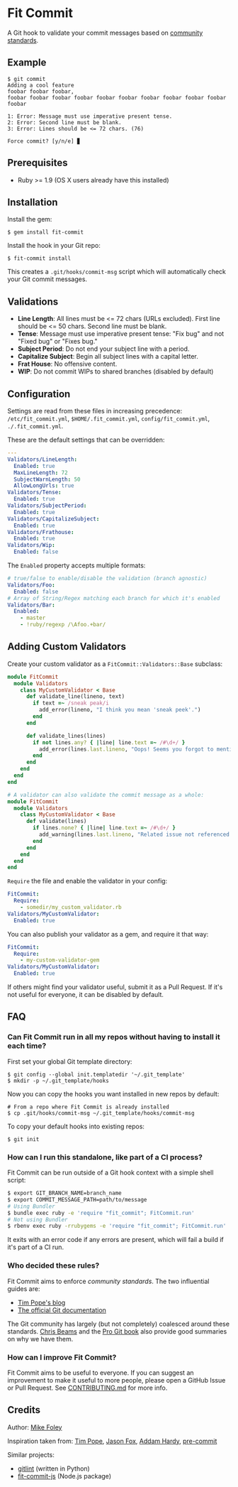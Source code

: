 # Fit Commit

A Git hook to validate your commit messages based on [community standards](#who-decided-these-rules).

## Example

```
$ git commit
Adding a cool feature
foobar foobar foobar,
foobar foobar foobar foobar foobar foobar foobar foobar foobar foobar foobar

1: Error: Message must use imperative present tense.
2: Error: Second line must be blank.
3: Error: Lines should be <= 72 chars. (76)

Force commit? [y/n/e] ▊
```

## Prerequisites

* Ruby >= 1.9 (OS X users already have this installed)

## Installation

Install the gem:

    $ gem install fit-commit

Install the hook in your Git repo:

    $ fit-commit install

This creates a `.git/hooks/commit-msg` script which will automatically check your Git commit messages.

## Validations

* **Line Length**: All lines must be <= 72 chars (URLs excluded). First line should be <= 50 chars. Second line must be blank.
* **Tense**: Message must use imperative present tense: "Fix bug" and not "Fixed bug" or "Fixes bug."
* **Subject Period**: Do not end your subject line with a period.
* **Capitalize Subject**: Begin all subject lines with a capital letter.
* **Frat House**: No offensive content.
* **WIP**: Do not commit WIPs to shared branches (disabled by default)

## Configuration

Settings are read from these files in increasing precedence: `/etc/fit_commit.yml`, `$HOME/.fit_commit.yml`, `config/fit_commit.yml`, `./.fit_commit.yml`.

These are the default settings that can be overridden:

```yaml
---
Validators/LineLength:
  Enabled: true
  MaxLineLength: 72
  SubjectWarnLength: 50
  AllowLongUrls: true
Validators/Tense:
  Enabled: true
Validators/SubjectPeriod:
  Enabled: true
Validators/CapitalizeSubject:
  Enabled: true
Validators/Frathouse:
  Enabled: true
Validators/Wip:
  Enabled: false
```

The `Enabled` property accepts multiple formats:

```yaml
# true/false to enable/disable the validation (branch agnostic)
Validators/Foo:
  Enabled: false
# Array of String/Regex matching each branch for which it's enabled
Validators/Bar:
  Enabled:
    - master
    - !ruby/regexp /\Afoo.+bar/
```

## Adding Custom Validators

Create your custom validator as a `FitCommit::Validators::Base` subclass:

```ruby
module FitCommit
  module Validators
    class MyCustomValidator < Base
      def validate_line(lineno, text)
        if text =~ /sneak peak/i
          add_error(lineno, "I think you mean 'sneak peek'.")
        end
      end

      def validate_lines(lines)
        if not lines.any? { |line| line.text =~ /#\d+/ }
          add_error(lines.last.lineno, "Oops! Seems you forgot to mention the related issue.")
        end
      end
    end
  end
end

# A validator can also validate the commit message as a whole:
module FitCommit
  module Validators
    class MyCustomValidator < Base
      def validate(lines)
        if lines.none? { |line| line.text =~ /#\d+/ }
          add_warning(lines.last.lineno, "Related issue not referenced.")
        end
      end
    end
  end
end
```

`Require` the file and enable the validator in your config:

```yaml
FitCommit:
  Require:
    - somedir/my_custom_validator.rb
Validators/MyCustomValidator:
  Enabled: true
```

You can also publish your validator as a gem, and require it that way:

```yaml
FitCommit:
  Require:
    - my-custom-validator-gem
Validators/MyCustomValidator:
  Enabled: true
```

If others might find your validator useful, submit it as a Pull Request. If it's not useful for everyone, it can be disabled by default.

## FAQ

### Can Fit Commit run in all my repos without having to install it each time?
First set your global Git template directory:

```
$ git config --global init.templatedir '~/.git_template'
$ mkdir -p ~/.git_template/hooks
```

Now you can copy the hooks you want installed in new repos by default:

```
# From a repo where Fit Commit is already installed
$ cp .git/hooks/commit-msg ~/.git_template/hooks/commit-msg
```

To copy your default hooks into existing repos:

```
$ git init
```

### How can I run this standalone, like part of a CI process?

Fit Commit can be run outside of a Git hook context with a simple shell script:

```sh
$ export GIT_BRANCH_NAME=branch_name
$ export COMMIT_MESSAGE_PATH=path/to/message
# Using Bundler
$ bundle exec ruby -e 'require "fit_commit"; FitCommit.run'
# Not using Bundler
$ rbenv exec ruby -rrubygems -e 'require "fit_commit"; FitCommit.run'
```

It exits with an error code if any errors are present, which will fail a build if it's part of a CI run.

### Who decided these rules?
Fit Commit aims to enforce *community standards*. The two influential guides are:

- [Tim Pope's blog](http://tbaggery.com/2008/04/19/a-note-about-git-commit-messages.html)
- [The official Git documentation](http://git.kernel.org/cgit/git/git.git/tree/Documentation/SubmittingPatches?id=HEAD)

The Git community has largely (but not completely) coalesced around these standards. [Chris Beams](http://chris.beams.io/posts/git-commit/) and the [Pro Git book](https://git-scm.com/book) also provide good summaries on why we have them.

### How can I improve Fit Commit?
Fit Commit aims to be useful to everyone. If you can suggest an improvement to make it useful to more people, please open a GitHub Issue or Pull Request. See [CONTRIBUTING.md](CONTRIBUTING.md) for more info.


## Credits

Author: [Mike Foley](https://github.com/m1foley)

Inspiration taken from: [Tim Pope](http://tbaggery.com/2008/04/19/a-note-about-git-commit-messages.html), [Jason Fox](https://gist.github.com/jasonrobertfox/8057124), [Addam Hardy](http://addamhardy.com/blog/2013/06/05/good-commit-messages-and-enforcing-them-with-git-hooks/), [pre-commit](https://github.com/jish/pre-commit)

Similar projects:
- [gitlint](https://github.com/jorisroovers/gitlint) (written in Python)
- [fit-commit-js](https://www.npmjs.com/package/fit-commit-js) (Node.js package)

